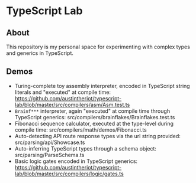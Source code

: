 # TypeScript Lab
 
## About

This repository is my personal space for experimenting with complex types and generics in TypeScript.

## Demos

- Turing-complete toy assembly interpreter, encoded in TypeScript string literals and "executed" at compile time: https://github.com/austintheriot/typescript-lab/blob/master/src/compilers/asm/Asm.test.ts
- `Brainf***` interpreter, again "executed" at compile time through TypeScript generics: src/compilers/brainflakes/Brainflakes.test.ts
- Fibonacci sequence calculator, executed at the type-level during compile time: src/compilers/math/demos/Fibonacci.ts
- Auto-detecting API route response types via the url string provided: src/parsing/api/Showcase.ts
- Auto-inferring TypeScript types through a schema object: src/parsing/ParseSchema.ts
- Basic logic gates encoded in TypeScript generics: https://github.com/austintheriot/typescript-lab/blob/master/src/compilers/logic/gates.ts
